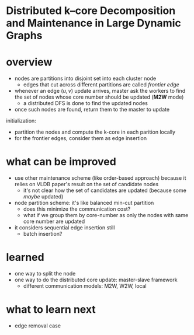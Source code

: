 # Distributed k–core Decomposition and Maintenance in Large Dynamic Graphs

# overview

- nodes are partitions into disjoint set into each cluster node
  - edges that cut across different partitions are called *frontier edge*
- whenever an edge $(u, v)$ update arrives, master ask the workers to find the set of nodes whose core number should be updated (**M2W** mode)
  - a distributed DFS is done to find the updated nodes
- once such nodes are found, return them to the master to update

initialization:

- partition the nodes and compute the k-core in each parition locally
- for the frontier edges, consider them as edge insertion

# what can be improved

- use other maintenance scheme (like order-based approach) because it relies on VLDB paper's result on the set of candidate nodes
  - it's not clear how the set of candidates are updated (because some *maybe* updated)
- node partition scheme: it's like balanced min-cut partition
  - does this minimize the communication cost?
  - what if we group them by core-number as only the nodes with same core number are updated
- it considers sequential edge insertion still	 
  - batch insertion?

# learned

- one way to split the node
- one way to do the distributed core update: master-slave framework
  - different communication models: M2W, W2W, local


# what to learn next

- edge removal case
